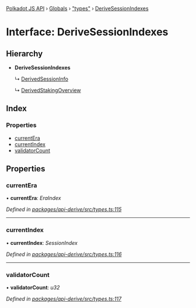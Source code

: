 [Polkadot JS API](../README.md) › [Globals](../globals.md) › ["types"](../modules/_types_.md) › [DeriveSessionIndexes](_types_.derivesessionindexes.md)

# Interface: DeriveSessionIndexes

## Hierarchy

* **DeriveSessionIndexes**

  ↳ [DerivedSessionInfo](_types_.derivedsessioninfo.md)

  ↳ [DerivedStakingOverview](_types_.derivedstakingoverview.md)

## Index

### Properties

* [currentEra](_types_.derivesessionindexes.md#currentera)
* [currentIndex](_types_.derivesessionindexes.md#currentindex)
* [validatorCount](_types_.derivesessionindexes.md#validatorcount)

## Properties

###  currentEra

• **currentEra**: *EraIndex*

*Defined in [packages/api-derive/src/types.ts:115](https://github.com/polkadot-js/api/blob/191abe4e0/packages/api-derive/src/types.ts#L115)*

___

###  currentIndex

• **currentIndex**: *SessionIndex*

*Defined in [packages/api-derive/src/types.ts:116](https://github.com/polkadot-js/api/blob/191abe4e0/packages/api-derive/src/types.ts#L116)*

___

###  validatorCount

• **validatorCount**: *u32*

*Defined in [packages/api-derive/src/types.ts:117](https://github.com/polkadot-js/api/blob/191abe4e0/packages/api-derive/src/types.ts#L117)*
